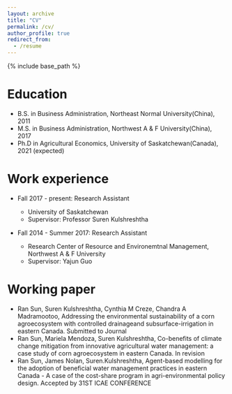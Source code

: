 ```yaml
---
layout: archive
title: "CV"
permalink: /cv/
author_profile: true
redirect_from:
  - /resume
---
```


{% include base_path %}

Education
======
* B.S. in Business Administration, Northeast Normal University(China), 2011
* M.S. in Business Administration, Northwest A & F University(China), 2017
* Ph.D in Agricultural Economics, University of Saskatchewan(Canada), 2021 (expected)

Work experience 
======
* Fall 2017 - present: Research Assistant
  * University of Saskatchewan
  * Supervisor: Professor Suren Kulshreshtha 

* Fall 2014 - Summer 2017: Research Assistant
  * Research Center of Resource and Environemtnal Management, Northwest A & F University
  * Supervisor: Yajun Guo
  
Working paper
======
* Ran Sun, Suren Kulshreshtha, Cynthia M Creze, Chandra A Madramootoo, Addressing the environmental sustainability of a corn agroecosystem with controlled drainageand subsurface-irrigation in eastern Canada. Submitted to Journal
* Ran Sun, Mariela Mendoza, Suren Kulshreshtha, Co-benefits of climate change mitigation from innovative agricultural water management: a case study of corn agroecosystem in eastern Canada. In revision
* Ran Sun, James Nolan, Suren.Kulshreshtha, Agent-based modelling for the adoption of beneficial water management practices in eastern Canada - A case of the cost-share program in agri-environmental policy design. Accepted by 31ST ICAE CONFERENCE

